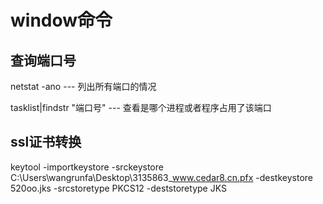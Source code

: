 # window命令

## 查询端口号

netstat -ano    ---   列出所有端口的情况

tasklist|findstr "端口号"   ---   查看是哪个进程或者程序占用了该端口

## ssl证书转换

keytool -importkeystore -srckeystore C:\Users\wangrunfa\Desktop\3135863_www.cedar8.cn.pfx -destkeystore 520oo.jks -srcstoretype PKCS12 -deststoretype JKS